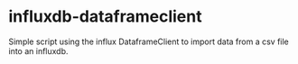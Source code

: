 # influxdb-dataframeclient
Simple script using the influx DataframeClient to import data from a csv file into an influxdb.
